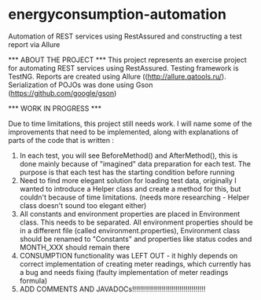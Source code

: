 # energyconsumption-automation
Automation of REST services using RestAssured and constructing a test report via Allure

*** ABOUT THE PROJECT ***
This project represents an exercise project for automating REST services using RestAssured. Testing framework is TestNG. Reports are created using Allure ((http://allure.qatools.ru/). Serialization of POJOs was done using Gson (https://github.com/google/gson)

*** WORK IN PROGRESS ***

Due to time limitations, this project still needs work. I will name some of the improvements that need to be implemented, along with explanations of parts of the code that is written : 

1. In each test, you will see BeforeMethod() and AfterMethod(), this is done mainly because of "imagined" data preparation for each test. The purpose is that each test has the starting condition before running
2. Need to find more elegant solution for loading test data, originally I wanted to introduce a Helper class and create a method for this, but couldn't because of time limitations. (needs more researching - Helper class doesn't sound too elegant either)
3. All constants and environment properties are placed in Environment class. This needs to be separated. All environment properties should be in a different file (called environment.properties), Environment class should be renamed to "Constants" and properties like status codes and MONTH_XXX should remain there
4. CONSUMPTION functionality was LEFT OUT - it highly depends on correct implementation of creating meter readings, which currently has a bug and needs fixing (faulty implementation of meter readings formula)
5. ADD COMMENTS AND JAVADOCs!!!!!!!!!!!!!!!!!!!!!!!!!!!!!!!!!!!!! 
